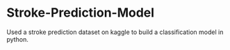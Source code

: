 # Stroke-Prediction-Model
Used a stroke prediction dataset on kaggle to build a classification model in python.
